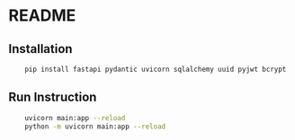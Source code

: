 # README

## Installation

```sh
    pip install fastapi pydantic uvicorn sqlalchemy uuid pyjwt bcrypt
```

## Run Instruction

```sh
    uvicorn main:app --reload
    python -m uvicorn main:app --reload

```